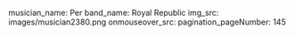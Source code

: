 musician_name: Per
band_name: Royal Republic
img_src: images/musician2380.png
onmouseover_src: 
pagination_pageNumber: 145